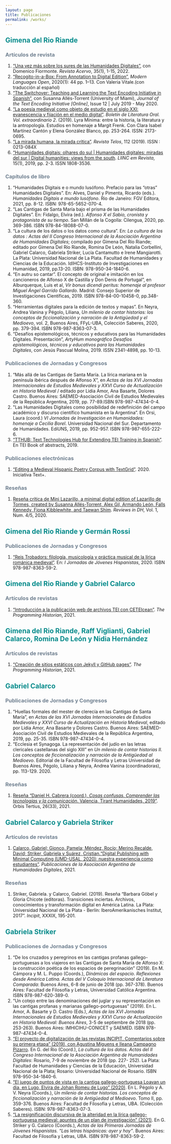 ```yaml
---
layout: page
title: Publicaciones
permalink: /works/
---
```


## <span style="color: DarkCyan;">Gimena del Rio Riande</span>
### <span style="color: SlateGray;">Artículos de revista</span>

<ol>
<li class="biblio"><a href="https://revista.an.gov.br/index.php/revistaacervo/article/view/1850" target="_blank"> “Una vez más sobre los sures de las Humanidades Digitales”</a>, con Domenico Fiormonte. <i>Revista Acervo</i>, 35(1), 1-15, 2022.</li>
<li class="biblio"><a href="https://doi.org/10.3828/mlo.v0i0.299"  target="_blank">“Recogito-in-a-Box: From Annotation to Digital Edition”</a>, <i>Modern Languages Open</i>, 2020(1): 44 pp. 1–13. Con Valeria Vitale.(con traducción al español)</li>
<li class="biblio"><a href="https://doi.org/10.4000/jtei.2994" target="_blank">“The Switchover: Teaching and Learning the Text Encoding Initiative in Spanish”</a>, con Susanna Allés-Torrent (University of Miami), <i>Journal of the Text Encoding Initiative [Online]</i>, Issue 12 | July 2019 - May 2020.</li>
<li class="biblio"><a href="https://revistaselectronicas.ujaen.es/index.php/blo/article/view/4940" target="_blank">“La poesía medieval como objeto de estudio en el siglo XXI: evanescencia y fijación en el medio digital”</a>. <i>Boletín de Literatura Oral. Vol. extraordinario 2</i>. (2019). Lyra Mínima: entre la historia, la literatura y la antropología. Estudios en homenaje a Margit Frenk. Con Clara Isabel Martínez Cantón y Elena González Blanco, pp. 253-264. ISSN: 2173-0695.</li>
<li class="biblio"><a href="http://revista.ibict.br/liinc/article/view/4745/4133" target="_blank">“La mirada humana, la mirada crítica”</a>. <i>Revista Telos</i>, 112 (2019). ISSN : 0213-084X</li>
<li class="biblio"><a href="https://revista.ibict.br/liinc/article/view/4745" target="_blank">“Humanidades digitais: olhares do sul | Humanidades digitales: miradas del sur | Digital humanities: views from the south</a>. <i>LIINC em Revista</i>, 15(1), 2019, pp. 2-3. ISSN 1808-3536.</li>
</ol>

### <span style="color: SlateGray;">Capítulos de libro</span>
<ol>
<li class="biblio">“Humanidades Digitais e o mundo lusófono. Prefacio para las “otras” Humanidades Digitales”. En: Alves, Daniel y Pimenta, Ricardo (eds.). <i>Humanidades Digitais e mundo lusófono</i>. Rio de Janeiro: FGV Editora, 2021, pp. 8-12. ISBN: 978-65-5652-070-4.</li>
<li class="biblio">“Las Cantigas de Santa María bajo el prisma de las Humanidades Digitales”. En: Fidalgo, Elvira (ed.). <i>Alfonso X el Sabio, cronista y protagonista de su tiempo</i>. San Millán de la Cogolla: Cilengua, 2020, pp. 369-386. ISBN 978-84-18088-07-0.</li>
<li class="biblio">“La cultura de los datos o los datos como cultura”. En: <i>La cultura de los datos : Actas del II Congreso Internacional de la Asociación Argentina de Humanidades Digitales</i>; compilado por Gimena Del Río Riande; editado por Gimena Del Río Riande, Romina De León, Natalia Corbellini, Gabriel Calarco, Gabriela Striker, Lucía Cantamutto e Irene Mangiarotti. La Plata: Universidad Nacional de La Plata. Facultad de Humanidades y Ciencias de la Educación. IdIHCS-Instituto de Investigaciones en Humanidad, 2019, pp.13-20. ISBN: 978-950-34-1840-6.</li>
<li class="biblio">“En autru so cantar”. El concepto de original e imitación en los cancioneros de Alfonso X de Castilla y Don Denis de Portugal”, en Alburquerque, Luis et al, <i>Vir bonus dicendi peritus: homenaje al profesor Miguel Ángel Garrido Gallardo</i>. Madrid: Consejo Superior de Investigaciones Científicas, 2019. ISBN 978-84-00-10458-0, pp.348-360.</li>
<li class="biblio">“Herramientas digitales para la edición de textos y mapas”. En Neyra, Andrea Vanina y Pégolo, Liliana, <i>Un milenio de contar historias: los conceptos de ficcionalización y narración de la Antigüedad y el Medioevo</i>, vol. 2, Buenos Aires, FFyL-UBA, Colección Saberes, 2020, pp. 379-394. ISBN 978-987-8363-07-3.</li>
<li class="biblio">“Desafíos epistemológicos, técnicos y educativos para las Humanidades Digitales. Presentación”, <i>ArtyHum monográfico Desafíos epistemológicos, técnicos y educativos para las Humanidades Digitales</i>, con Jesús Pascual Molina, 2019. ISSN 2341-4898, pp. 10-13.</li>
</ol>

### <span style="color: SlateGray;">Publicaciones de Jornadas y Congresos</span>
<ol>
<li class="biblio">“Más allá de las Cantigas de Santa María. La lírica mariana en la península ibérica después de Alfonso X”, en <i>Actas de las XVI Jornadas Internacionales de Estudios Medievales y XXVI Curso de Actualización en Historia Medieval</i> / editado por Lidia Amor, Ana Basarte, Dolores Castro. Buenos Aires: SAEMED-Asociación Civil de Estudios Medievales de la República Argentina, 2019, pp. 77-89.ISBN 978-987-47434-0-4. </li>
<li class="biblio">"Las Humanidades Digitales como posibilidad de redefinición del campo académico y discurso científico humanista en la Argentina”. En Orsi, Laura (coord.) <i>VI Jornadas de Investigación en Humanidades: homenaje a Cecilia Borel</i>. Universidad Nacional del Sur. Departamento de Humanidades. EdiUNS, 2019, pp. 952-957. ISBN 978-987-655-222-6.</li>
<li class="biblio"> <a href="https://gams.uni-graz.at/o:tei2019.bookofabstracts" target="_blank">“TTHUB: Text Technologies Hub for Extending TEI Training in Spanish”</a>. En TEI Book of abstracts, 2019.</li>
</ol>


### <span style="color: SlateGray;">Publicaciones electrónicas</span>
<ol>
<li class="biblio"><a href="https://www.text-plus.org/en/research-data/user-story-407/" target="_blank">“Editing a Medieval Hispanic Poetry Corpus with TextGrid”</a>. 2020. Iniciativa Text+.</li>
</ol>
 
### <span style="color: SlateGray;">Reseñas</span>
<ol>
<li class="biblio"><a href="https://doi.org/10.21428/3e88f64f.de565313" target="_blank">Reseña crítica de Mini Lazarillo, a minimal digital edition of Lazarillo de Tormes, created by Susanna Allés-Torrent, Alex Gil, Armando León, Falls Kennedy, Fiona Kibblewhite, and Taewan Shim</a>. <i>Reviews in DH</i>, Vol. 1, Num. 4/5, 2020.</li>
</ol>
 

## <span style="color: DarkCyan;">Gimena del Rio Riande y Germán Rossi</span>
### <span style="color: SlateGray;">Publicaciones de Jornadas y Congresos</span>
<ol>
<li class="biblio"><a href="http://eventosacademicos.filo.uba.ar/index.php/JJH/IJJH" target="_blank">“Reis Trobadors: filología, musicología y práctica musical de la lírica románica medieval”</a>. En: <i>I Jornadas de Jóvenes Hispanistas</i>, 2020. ISBN 978-987-8363-59-2.</li>
</ol>


## <span style="color: DarkCyan;">Gimena del Rio Riande y Gabriel Calarco</span>
### <span style="color: SlateGray;">Artículos de revistas</span>
<ol>
<li class="biblio"> <a href="https://doi.org/10.46430/phes0056" target="_blank">“Introducción a la publicación web de archivos TEI con CETEIcean”</a>. <i>The Programming Historian</i>, 2021. </li>
</ol>

## <span style="color: DarkCyan;">Gimena del Rio Riande, Raff Viglianti, Gabriel Calarco, Romina De León y Nidia Hernández</span>
### <span style="color: SlateGray;">Artículos de revistas</span>
<ol>
<li class="biblio"> <a href="https://doi.org/10.46430/phes0050" target="_blank">“Creación de sitios estáticos con Jekyll y GitHub pages”</a>. <i>The Programming Historian</i>, 2021. </li>
</ol>

## <span style="color: DarkCyan;">Gabriel Calarco</span>
### <span style="color: SlateGray;">Publicaciones de Jornadas y Congresos</span>
<ol>
<li class="biblio">“Huellas formales del mester de clerecía en las Cantigas de Santa María”, en <i>Actas de las XVI Jornadas Internacionales de Estudios Medievales y XXVI Curso de Actualización en Historia Medieval</i>, editado por Lidia Amor, Ana Basarte y Dolores Castro. Buenos Aires: SAEMED-Asociación Civil de Estudios Medievales de la República Argentina, 2019, pp. 25-35. ISBN 978-987-47434-0-4.</li>
<li class="biblio">“Ecclesia et Synagoga. La representación del judío en las letras clericales castellanas del siglo XIII” en <i>Un milenio de contar historias II. Los conceptos de ficcionalización y narración de la Antigüedad al Medioevo</i>. Editorial de la Facultad de Filosofía y Letras Universidad de Buenos Aires, Pégolo, Liliana y Neyra, Andrea Vanina (coordinadoras), pp. 113-129. 2020.</li>
</ol>

### <span style="color: SlateGray;">Reseñas</span>
<ol>
<li class="biblio"><a href=" https://doi.org/10.24215/18517811e204" target="_blank">Reseña “Daniel H. Cabrera (coord.), <i>Cosas confusas. Comprender las tecnologí­as y la comunicación</i>. Valencia, Tirant Humanidades, 2019”</a>. Orbis Tertius, 26(33), 2021.</li>
</ol>


## <span style="color: DarkCyan;">Gabriel Calarco y Gabriela Striker</span>
### <span style="color: SlateGray;">Artículos de revistas</span>
<ol>
<li class="biblio"><a href="https://www.aacademica.org/noviembrehd/29" target="_blank">Calarco, Gabriel; Gionco, Pamela; Méndez, Rocío; Merino Recalde, David; Striker, Gabriela y Suárez, Cristian.“Digital Publishing with Minimal Computing (UMD-USAL, 2020): nuestra experiencia como estudiantes”</a>. <i>Publicaciones de la Asociación Argentina de Humanidades Digitales</i>, 2021. </li>
</ol>

### <span style="color: SlateGray;">Reseñas</span>
<ol>
<li class="biblio">Striker, Gabriela. y Calarco, Gabriel. (2019). Reseña “Barbara Göbel y Gloria Chicote (editoras). Transiciones inciertas. Archivos, conocimientos y transformación digital en América Latina. La Plata: Universidad Nacional de La Plata - Berlín: IberoAmerikanisches Institut, 2017”. <i>Incipit</i>, XXXIX, 195-201.</li>
</ol>

## <span style="color: DarkCyan;">Gabriela Striker</span>
### <span style="color: SlateGray;">Publicaciones de Jornadas y Congresos</span>
<ol>
<li class="biblio">“De los cruzados y peregrinos en las cantigas profanas gallego-portuguesas a los viajeros en las Cantigas de Santa María de Alfonso X: la construcción poética de los espacios de peregrinación” (2019). En M. Cámpora y M. L. Puppo (Coords.), <i>Dinámicas del espacio. Reflexiones desde América Latina. Actas del V Coloquio Internacional de Literatura Comparada</i>: Buenos Aires, 6-8 de junio de 2018 (pp. 367-378). Buenos Aires: Facultad de Filosofía y Letras, Universidad Católica Argentina. ISBN 978-987-620-389-0.</li>
<li class="biblio">“Un cotejo entre las denominaciones del juglar y su representación en las cantigas profanas y marianas gallego-portuguesas” (2019). En L. Amor, A. Basarte y D. Castro (Eds.), <i>Actas de las XVI Jornadas Internacionales de Estudios Medievales y XXVI Curso de Actualización en Historia Medieval: Buenos Aires</i>, 3-5 de septiembre de 2018 (pp. 253-263). Buenos Aires: IMHICIHU-CONICET y SAEMED. ISBN 978-987-47434-0-4.</li>
<li class="biblio"><a href="https://www.aacademica.org/aahd2018/35" target="_blank">“El proyecto de digitalización de las revistas INCIPIT. Comentarios sobre su primera etapa” (2019), con Agustina Miguens e Ileana Campagno Pizarro</a>. En G. del Rio (Coord.), <i>La cultura de los datos. Actas del II Congreso Internacional de la Asociación Argentina de Humanidades Digitales</i>: Rosario, 7-9 de noviembre de 2018 (pp. 227- 252). La Plata: Facultad de Humanidades y Ciencias de la Educación, Universidad Nacional de la Plata; Rosario: Universidad Nacional de Rosario. ISBN 978-950-34-1840-6.</li>
<li class="biblio"><a href="http://publicaciones.filo.uba.ar/un-milenio-de-contar-historias-ii" target="_blank">“El juego de puntos de vista en la cantiga gallego-portuguesa Loavan un dia, en Lugo, Elvira de Johan Romeu de Lugo” (2020)</a>. En L. Pégolo y A. V. Neyra (Coords.), <i>Un milenio de contar historias. Los conceptos de ficcionalización y narración  de la Antigüedad al Medioevo</i>. Tomo II, pp. 359-376. Buenos Aires: Facultad de Filosofía y Letras, UBA. (Colección Saberes). ISBN: 978-987-8363-07-3. </li>
<li class="biblio"><a href="http://eventosacademicos.filo.uba.ar/index.php/JJH/IJJH" target="_blank">“La resignificación discursiva de la alteridad en la lírica gallego-portuguesa medieval: apuntes de un plan de investigación” (2021)</a>. En G. Striker y G. Calarco (Coords.), <i>Actas de las Primeras Jornadas de Jóvenes Hispanistas. “Las letras hispánicas: ayer y hoy”</i>. Buenos Aires: Facultad de Filosofía y Letras, UBA.  ISBN 978-987-8363-59-2.</li>
</ol>
